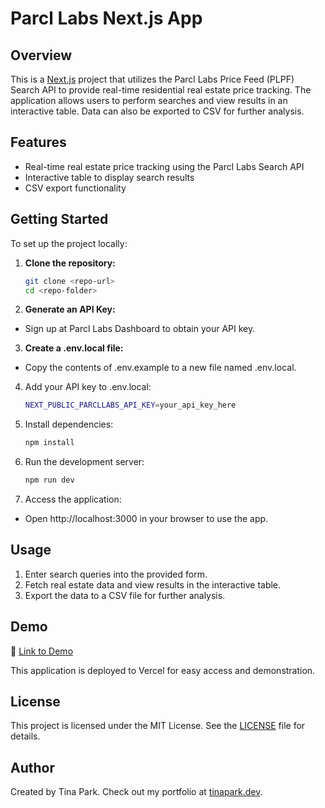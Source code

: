 # Parcl Labs Next.js App

## Overview

This is a [Next.js](https://nextjs.org/) project that utilizes the Parcl Labs Price Feed (PLPF) Search API to provide real-time residential real estate price tracking. The application allows users to perform searches and view results in an interactive table. Data can also be exported to CSV for further analysis.

## Features

- Real-time real estate price tracking using the Parcl Labs Search API
- Interactive table to display search results
- CSV export functionality

## Getting Started

To set up the project locally:

1. **Clone the repository:**
   ```bash
   git clone <repo-url>
   cd <repo-folder>

2. **Generate an API Key:**
- Sign up at Parcl Labs Dashboard to obtain your API key.

3. **Create a .env.local file:**

- Copy the contents of .env.example to a new file named .env.local.

4. Add your API key to .env.local:
   ```bash
   NEXT_PUBLIC_PARCLLABS_API_KEY=your_api_key_here


5. Install dependencies:
   ```bash
   npm install

6. Run the development server:
   ```bash
   npm run dev

7. Access the application:
- Open http://localhost:3000 in your browser to use the app.

## Usage

1. Enter search queries into the provided form.
2. Fetch real estate data and view results in the interactive table.
3. Export the data to a CSV file for further analysis.

## Demo

🔗 [Link to Demo](https://parcllabs-next.vercel.app/)

This application is deployed to Vercel for easy access and demonstration.


## License

This project is licensed under the MIT License. See the [LICENSE](./LICENSE) file for details.

## Author

Created by Tina Park. Check out my portfolio at [tinapark.dev](https://tinapark.dev).
